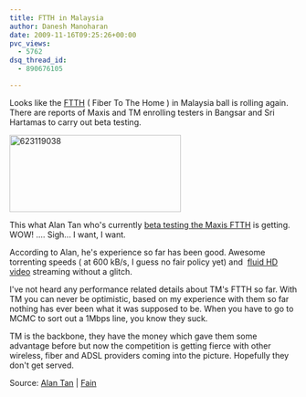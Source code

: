 ```yaml
---
title: FTTH in Malaysia
author: Danesh Manoharan
date: 2009-11-16T09:25:26+00:00
pvc_views:
  - 5762
dsq_thread_id:
  - 890676105

---
```

Looks like the [FTTH][1] ( Fiber To The Home ) in Malaysia ball is rolling again. There are reports of Maxis and TM enrolling testers in Bangsar and Sri Hartamas to carry out beta testing.

[<img loading="lazy" class="alignnone size-full wp-image-1851" title="623119038" src="/wp-content/uploads/2009/11/623119038.png" alt="623119038" width="300" height="135" />][2]

This what Alan Tan who's currently [beta testing the Maxis FTTH][3] is getting. WOW! .... Sigh... I want, I want.

According to Alan, he's experience so far has been good. Awesome torrenting speeds ( at 600 kB/s, I guess no fair policy yet) and  [fluid HD video][4] streaming without a glitch.

I've not heard any performance related details about TM's FTTH so far. With TM you can never be optimistic, based on my experience with them so far nothing has ever been what it was supposed to be. When you have to go to MCMC to sort out a 1Mbps line, you know they suck.

TM is the backbone, they have the money which gave them some advantage before but now the competition is getting fierce with other  wireless, fiber and ADSL providers coming into the picture. Hopefully they don't get served.

Source: [Alan Tan][3] | [Fain][5]

 [1]: http://en.wikipedia.org/wiki/Fiber_to_the_x
 [2]: /wp-content/uploads/2009/11/623119038.png
 [3]: http://asia.cnet.com/blogs/poptech-for-you/post.htm?id=63014886&scid=hm_bl
 [4]: /posts/youtube-goes-1080p-hd-this-week/
 [5]: http://fainonline.blogspot.com/